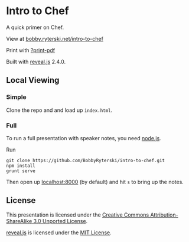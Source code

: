 # Intro to Chef

A quick primer on Chef.

View at [bobby.ryterski.net/intro-to-chef](http://bobby.ryterski.net/intro-to-chef/)

Print with [?print-pdf](http://bobby.ryterski.net/intro-to-chef/?print-pdf)

Built with [reveal.js](http://lab.hakim.se/reveal-js/) 2.4.0.

## Local Viewing

### Simple

Clone the repo and and load up `index.html`.

### Full

To run a full presentation with speaker notes, you need [node.js](http://nodejs.org/).

Run


    git clone https://github.com/BobbyRyterski/intro-to-chef.git
    npm install
    grunt serve


Then open up [localhost:8000](http://localhost:8000) (by default) and hit `s` to bring up the notes.

## License

This presentation is licensed under the [Creative Commons Attribution-ShareAlike 3.0 Unported License](http://creativecommons.org/licenses/by-sa/3.0/).

[reveal.js](http://lab.hakim.se/reveal-js/) is licensed under the [MIT License](http://opensource.org/licenses/mit-license.php).

